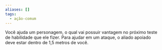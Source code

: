 ```yaml
---
aliases: []
tags:
  - ação-comum
---
```

 
Você ajuda um personagem, o qual vai possuir vantagem no próximo teste de habilidade que ele fizer. Para ajudar em um ataque, o aliado apoiado deve estar dentro de 1,5 metros de você.